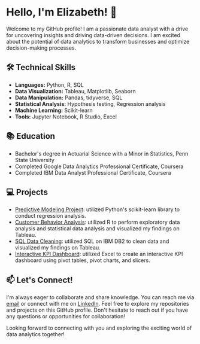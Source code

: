 # Hello, I'm Elizabeth! 👋

Welcome to my GitHub profile! I am a passionate data analyst with a drive for uncovering insights and driving data-driven decisions. I am excited about the potential of data analytics to transform businesses and optimize decision-making processes.

## 🛠 Technical Skills

- **Languages:** Python, R, SQL
- **Data Visualization:** Tableau, Matplotlib, Seaborn
- **Data Manipulation:** Pandas, tidyverse, SQL
- **Statistical Analysis:** Hypothesis testing, Regression analysis
- **Machine Learning:** Scikit-learn
- **Tools:** Jupyter Notebook, R Studio, Excel

## 📚 Education

- Bachelor's degree in Actuarial Science with a Minor in Statistics, Penn State University
- Completed Google Data Analytics Professional Certificate, Coursera
- Completed IBM Data Analyst Professional Certificate, Coursera

## 💻 Projects

- [Predictive Modeling Project](https://github.com/ElizabethKinuthia/python_predictive_modeling): utilized Python's scikit-learn library to conduct regression analysis.
- [Customer Behavior Analysis](https://github.com/ElizabethKinuthia/cyclistic-bike-share-project): utilized R to perform exploratory data analysis and statistical data analysis and visualized my findings on Tableau.
- [SQL Data Cleaning](https://github.com/ElizabethKinuthia/sql_data_cleaning_project): utilized SQL on IBM DB2 to clean data and visualized my findings on Tableau.
- [Interactive KPI Dashboard](https://github.com/ElizabethKinuthia/superstore-dashboard): utilized Excel to create an interactive KPI dashboard using pivot tables, pivot charts, and slicers. 

## 📫 Let's Connect!

I'm always eager to collaborate and share knowledge. You can reach me via [email](mailto:nduta.kinuthia6@gmail.com) or connect with me on [LinkedIn](https://www.linkedin.com/in/elizabeth-nduta-kinuthia/). Feel free to explore my repositories and projects on this GitHub profile. Don't hesitate to reach out if you have any questions or opportunities for collaboration!

Looking forward to connecting with you and exploring the exciting world of data analytics together!
